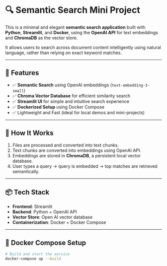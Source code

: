 # 🔍 Semantic Search Mini Project

This is a minimal and elegant **semantic search application** built with **Python**, **Streamlit**, and **Docker**, using the **OpenAI API** for text embeddings and **ChromaDB** as the vector store.

It allows users to search across document content intelligently using natural language, rather than relying on exact keyword matches.

---

## 🚀 Features

- ✅ **Semantic Search** using OpenAI embeddings (`text-embedding-3-small`)
- ✅ **Chroma Vector Database** for efficient similarity search
- ✅ **Streamlit UI** for simple and intuitive search experience
- ✅ **Dockerized Setup** using Docker Compose
- ✅ Lightweight and Fast (ideal for local demos and mini-projects)

---

## 🧠 How It Works

1. Files are processed and converted into text chunks.
2. Text chunks are converted into embeddings using OpenAI API.
3. Embeddings are stored in **ChromaDB**, a persistent local vector database.
4. User types a query → query is embedded → top matches are retrieved semantically.

---

## 📦 Tech Stack

- **Frontend**: Streamlit
- **Backend**: Python + OpenAI API
- **Vector Store**: Open AI vector database 
- **Containerization**: Docker + Docker Compose

---

## 🐳 Docker Compose Setup

```bash
# Build and start the service
docker-compose up --build
